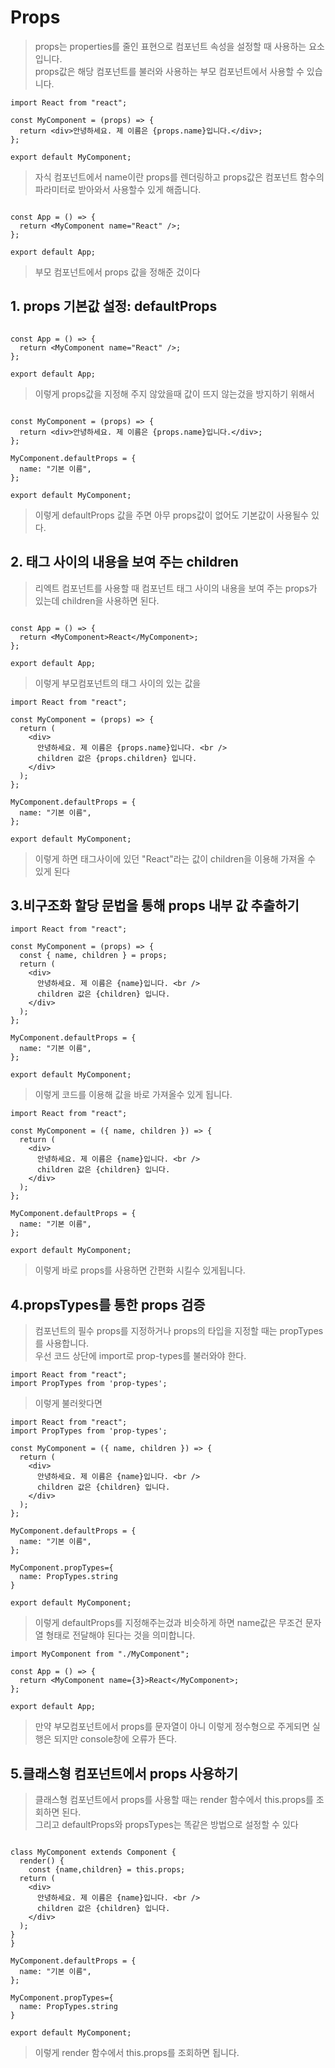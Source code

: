 # Props
> props는 properties를 줄인 표현으로 컴포넌트 속성을 설정할 때 사용하는 요소입니다.  
> props값은 해당 컴포넌트를 불러와 사용하는 부모 컴포넌트에서 사용할 수 있습니다.

```
import React from "react";

const MyComponent = (props) => {
  return <div>안녕하세요. 제 이름은 {props.name}입니다.</div>;
};

export default MyComponent;
```
> 자식 컴포넌트에서 name이란 props를 렌더링하고 props값은 컴포넌트 함수의 파라미터로 받아와서 사용할수 있게 해줍니다.

```import MyComponent from "./MyComponent";

const App = () => {
  return <MyComponent name="React" />;
};

export default App;
```
>부모 컴포넌트에서 props 값을 정해준 겄이다
## 1. props 기본값 설정: defaultProps
```import MyComponent from "./MyComponent";

const App = () => {
  return <MyComponent name="React" />;
};

export default App;
```
>이렇게 props값을 지정해 주지 않았을때 값이 뜨지 않는겄을 방지하기 위해서 
```import React from "react";

const MyComponent = (props) => {
  return <div>안녕하세요. 제 이름은 {props.name}입니다.</div>;
};

MyComponent.defaultProps = {
  name: "기본 이름",
};

export default MyComponent;
```
>이렇게 defaultProps 값을 주면 아무 props값이 없어도 기본값이 사용될수 있다.

## 2. 태그 사이의 내용을 보여 주는 children
>리엑트 컴포넌트를 사용할 때 컴포넌트 태그 사이의 내용을 보여 주는 props가 있는데 children을 사용하면 된다.
```import MyComponent from "./MyComponent";

const App = () => {
  return <MyComponent>React</MyComponent>;
};

export default App;
```
> 이렇게 부모컴포넌트의 태그 사이의 있는 값을
```
import React from "react";

const MyComponent = (props) => {
  return (
    <div>
      안녕하세요. 제 이름은 {props.name}입니다. <br />
      children 값은 {props.children} 입니다.
    </div>
  );
};

MyComponent.defaultProps = {
  name: "기본 이름",
};

export default MyComponent;
```
> 이렇게 하면 태그사이에 있던 "React"라는 값이 children을 이용해 가져올 수 있게 된다
## 3.비구조화 할당 문법을 통해 props 내부 값 추출하기
```
import React from "react";

const MyComponent = (props) => {
  const { name, children } = props;
  return (
    <div>
      안녕하세요. 제 이름은 {name}입니다. <br />
      children 값은 {children} 입니다.
    </div>
  );
};

MyComponent.defaultProps = {
  name: "기본 이름",
};

export default MyComponent;
```
> 이렇게 코드를 이용해 값을 바로 가져올수 있게 됩니다.
```
import React from "react";

const MyComponent = ({ name, children }) => {
  return (
    <div>
      안녕하세요. 제 이름은 {name}입니다. <br />
      children 값은 {children} 입니다.
    </div>
  );
};

MyComponent.defaultProps = {
  name: "기본 이름",
};

export default MyComponent;
```
> 이렇게 바로 props를 사용하면 간편화 시킬수 있게됩니다.
## 4.propsTypes를 통한 props 검증
>컴포넌트의 필수 props를 지정하거나 props의 타입을 지정할 때는 propTypes를 사용합니다.<br>
>우선 코드 상단에 import로 prop-types를 불러와야 한다.
```
import React from "react";
import PropTypes from 'prop-types';
```
>이렇게 불러왓다면
```
import React from "react";
import PropTypes from 'prop-types';

const MyComponent = ({ name, children }) => {
  return (
    <div>
      안녕하세요. 제 이름은 {name}입니다. <br />
      children 값은 {children} 입니다.
    </div>
  );
};

MyComponent.defaultProps = {
  name: "기본 이름",
};

MyComponent.propTypes={
  name: PropTypes.string
}

export default MyComponent;
```
>이렇게 defaultProps를 지정해주는겄과 비슷하게 하면 name값은 무조건 문자열 형태로 전달해야 된다는 것을 의미합니다. 
```
import MyComponent from "./MyComponent";

const App = () => {
  return <MyComponent name={3}>React</MyComponent>;
};

export default App;
```
>만약 부모컴포넌트에서 props를 문자열이 아니 이렇게 정수형으로 주게되면 실행은 되지만 console창에 오류가 뜬다.
## 5.클래스형 컴포넌트에서 props 사용하기
>클래스형 컴포넌트에서 props를 사용할 때는 render 함수에서 this.props를 조회하면 된다.<br>
>그리고 defaultProps와 propsTypes는 똑같은 방법으로 설정할 수 있다
```

class MyComponent extends Component {
  render() {
    const {name,children} = this.props;
  return (
    <div>
      안녕하세요. 제 이름은 {name}입니다. <br />
      children 값은 {children} 입니다.
    </div>
  );
}
}

MyComponent.defaultProps = {
  name: "기본 이름",
};

MyComponent.propTypes={
  name: PropTypes.string
}

export default MyComponent;
```
>이렇게 render 함수에서 this.props를 조회하면 됩니다.
